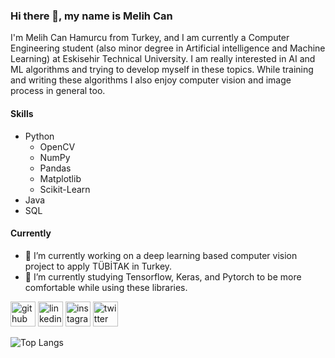 ### Hi there 👋, my name is Melih Can
I'm Melih Can Hamurcu from Turkey, and I am currently a Computer Engineering student (also minor degree in Artificial intelligence and Machine Learning) at Eskisehir Technical University. I am really interested in AI and ML algorithms and trying to develop myself in these topics. While training and writing these algorithms I also enjoy computer vision and image process in general too.

#### Skills
+ Python
    + OpenCV
    + NumPy
    + Pandas
    + Matplotlib
    + Scikit-Learn
+ Java
+ SQL

#### Currently
- 🔭 I’m currently working on a deep learning based computer vision project to apply TÜBİTAK in Turkey. 
- 🌱 I’m currently studying Tensorflow, Keras, and Pytorch to be more comfortable while using these libraries.



[<img src='https://cdn.jsdelivr.net/npm/simple-icons@3.0.1/icons/github.svg' alt='github' height='40'>](https://github.com/MelihCan9)  [<img src='https://cdn.jsdelivr.net/npm/simple-icons@3.0.1/icons/linkedin.svg' alt='linkedin' height='40'>](https://www.linkedin.com/in/https://www.linkedin.com/in/melih-can-hamurcu-404375197//)  [<img src='https://img.icons8.com/ios-glyphs/344/instagram-new.png' alt='instagram' height='40'>](https://www.instagram.com/https://www.instagram.com/melihchamurcu//)  [<img src='https://cdn.jsdelivr.net/npm/simple-icons@3.0.1/icons/twitter.svg' alt='twitter' height='40'>](https://twitter.com/https://twitter.com/mcanhmrc)  

![Top Langs](https://github-readme-stats.vercel.app/api/top-langs/?username=myusername&theme=MelihCan9)

